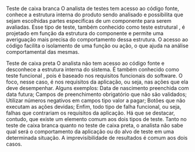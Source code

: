 Teste de caixa branca
O analista de testes tem acesso ao código fonte, conhece a estrutura interna do produto sendo analisado e possibilita que sejam escolhidas partes específicas de um componente para serem avaliadas. Esse tipo de teste, também conhecido como teste estrutural , é projetado em função da estrutura do componente e permite uma averiguação mais precisa do comportamento dessa estrutura. O acesso ao código facilita o isolamento de uma função ou ação, o que ajuda na análise comportamental das mesmas.

Teste de caixa preta
O analista não tem acesso ao código fonte e desconhece a estrutura interna do sistema. É também conhecido como teste funcional , pois é baseado nos requisitos funcionais do software. O foco, nesse caso, é nos requisitos da aplicação, ou seja, nas ações que ela deve desempenhar.
Alguns exemplos:
Data de nascimento preenchida com data futura;
Campos de preenchimento obrigatório que não são validados;
Utilizar números negativos em campos tipo valor a pagar;
Botões que não executam as ações devidas;
Enfim, todo tipo de falha funcional, ou seja, falhas que contrariam os requisitos da aplicação.
Há que se destacar, contudo, que existe um elemento comum aos dois tipos de teste. Tanto no teste de caixa branca quanto no teste de caixa preta, o analista não sabe qual será o comportamento da aplicação ou do alvo de teste em uma determinada situação. A imprevisibilidade de resultados é comum aos dois casos.
